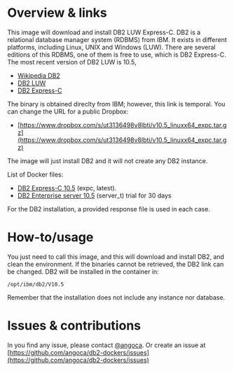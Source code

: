 # Overview & links

This image will download and install DB2 LUW Express-C.
DB2 is a relational database manager system (RDBMS) from IBM.
It exists in different platforms, including Linux, UNIX and Windows (LUW).
There are several editions of this RDBMS, one of them is free to use, which is
DB2 Express-C.
The most recent version of DB2 LUW is 10.5,

 * [Wikipedia DB2](https://en.wikipedia.org/wiki/IBM_DB2)
 * [DB2 LUW](http://www.ibm.com/software/data/db2/)
 * [DB2 Express-C](http://www.ibm.com/software/data/db2/express-c/download.html)

The binary is obtained direclty from IBM; however, this link is temporal.
You can change the URL for a public Dropbox:

 * [https://www.dropbox.com/s/ut3136498v8lbti/v10.5_linuxx64_expc.tar.gz](https://www.dropbox.com/s/ut3136498v8lbti/v10.5_linuxx64_expc.tar.gz)

The image will just install DB2 and it will not create any DB2 instance.

List of Docker files:

* [DB2 Express-C 10.5](https://github.com/angoca/db2-dockers/blob/master/10.5/expc/Dockerfile) (expc, latest).
* [DB2 Enterprise server 10.5](https://github.com/angoca/db2-dockers/blob/master/10.5/server_t/Dockerfile) (server_t) trial for 30 days

For the DB2 installation, a provided response file is used in each case.

# How-to/usage

You just need to call this image, and this will download and install DB2, and
clean the environment. If the binaries cannot be retrieved, the DB2 link can be
changed.
DB2 will be installed in the container in:

    /opt/ibm/db2/V10.5

Remember that the installation does not include any instance nor database.

# Issues & contributions

In you find any issue, please contact [@angoca](https://twitter.com/angoca).
Or create an issue at
[https://github.com/angoca/db2-dockers/issues](https://github.com/angoca/db2-dockers/issues)

